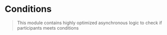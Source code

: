 # Conditions
> This module contains highly optimized asynchronous logic to check if participants meets conditions
